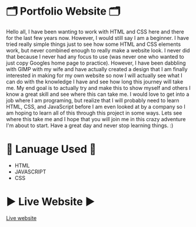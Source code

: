 # 🗂️ Portfolio Website 🗂️

Hello all, I have been wanting to work with HTML and CSS here and there for the last few years now. However, I would still say I am a beginner. I have tried really simple things just to see how some HTML and CSS elements work, but never combined enough to really make a website look. I never did that because I never had any focus to use (was never one who wanted to just copy Googles home page to practice). However, I have been dabbling with GIMP with my wife and have actually created a design that I am finally interested in making for my own website so now I will actually see what I can do with the knowledge I have and see how long this journey will take me. 
My end goal is to actually try and make this to show myself and others I know a great skill and see where this can take me. I would love to get into a job where I am programing, but realize that I will probably need to learn HTML, CSS, and JavaScript before I am even looked at by a company so I am hoping to learn all of this through this project in some ways.
Lets see where this take me and I hope that you will join me in this crazy adventure I'm about to start. Have a great day and never stop learning things. :)

# 📝 Lanuage Used 📝

* HTML
* JAVASCRIPT
* CSS

# ▶ Live Website ▶

[Live website](https://ashishsiot.github.io/myWeb/)

